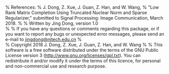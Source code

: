 
% References:
% J. Dong, Z. Xue, J. Guan, Z. Han, and W. Wang,
% "Low Rank Matrix Completion Using Truncated Nuclear Norm and Sparse Regularizer," submitted to Signal Processing: Image Communication, March 2018.
%
% Written by Jing Dong, version 1.0                                    
%
% If you have any questions or comments regarding this package, or if you want to report any bugs or unexpected error messages, please send an e-mail to jingdong@njtech.edu.cn
%     
% Copyright 2018 J. Dong, Z. Xue, J. Guan, Z. Han, and W. Wang
% 
% This software is a free software distributed under the terms of the GNU Public License version 3 (http://www.gnu.org/licenses/gpl.txt). You can redistribute it and/or modify it under the terms of this licence, for personal and non-commercial use and research purpose.
